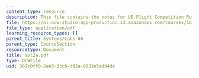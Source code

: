 ```yaml
---
content_type: resource
description: This file contains the notes for UE Flight Competition Rules.
file: https://ol-ocw-studio-app-production.s3.amazonaws.com/courses/16-01-unified-engineering-i-ii-iii-iv-fall-2005-spring-2006/369c0ff02ee833cbd02a8033e5ad34da_spl2a.pdf
file_type: application/pdf
learning_resource_types: []
parent_title: Systems/Labs 06
parent_type: CourseSection
resourcetype: Document
title: spl2a.pdf
type: OCWFile
uid: 369c0ff0-2ee8-33cb-d02a-8033e5ad34da
---
```

